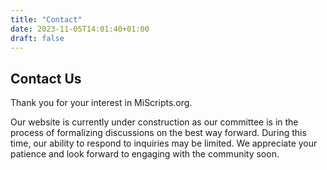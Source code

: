 ```yaml
---
title: "Contact"
date: 2023-11-05T14:01:40+01:00
draft: false
---
```

## Contact Us

Thank you for your interest in MiScripts.org. 

Our website is currently under construction as our committee is in the process of formalizing discussions on the best way forward. During this time, our ability to respond to inquiries may be limited. We appreciate your patience and look forward to engaging with the community soon.
